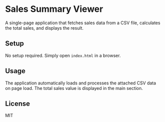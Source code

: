 # Sales Summary Viewer

A single-page application that fetches sales data from a CSV file, calculates the total sales, and displays the result.

## Setup

No setup required. Simply open `index.html` in a browser.

## Usage

The application automatically loads and processes the attached CSV data on page load. The total sales value is displayed in the main section.

## License

MIT
